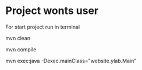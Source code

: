 #  Project wonts user
   For start project run in terminal

   mvn clean

   mvn compile

   mvn exec:java -Dexec.mainClass="website.ylab.Main"